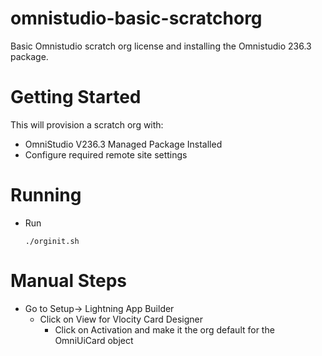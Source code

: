 # omnistudio-basic-scratchorg
Basic Omnistudio scratch org license and installing the Omnistudio 236.3 package.

# Getting Started
This will provision a scratch org with:
* OmniStudio V236.3 Managed Package Installed
* Configure required remote site settings

# Running
* Run
    ```
    ./orginit.sh
    ```


# Manual Steps
* Go to Setup-> Lightning App Builder
    * Click on View for Vlocity Card Designer
        * Click on Activation and make it the org default for the OmniUiCard object
